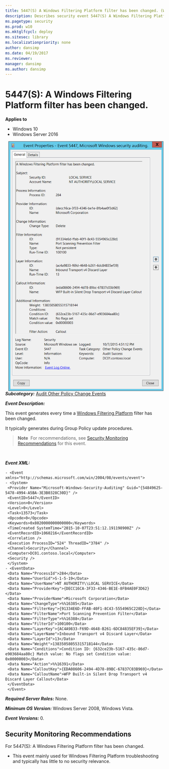 ```yaml
---
title: 5447(S) A Windows Filtering Platform filter has been changed. (Windows 10)
description: Describes security event 5447(S) A Windows Filtering Platform filter has been changed.
ms.pagetype: security
ms.prod: w10
ms.mktglfcycl: deploy
ms.sitesec: library
ms.localizationpriority: none
author: dansimp
ms.date: 04/19/2017
ms.reviewer: 
manager: dansimp
ms.author: dansimp
---
```


# 5447(S): A Windows Filtering Platform filter has been changed.

**Applies to**
-   Windows 10
-   Windows Server 2016


<img src="images/event-5447.png" alt="Event 5447 illustration" width="493" height="793" hspace="10" align="left" />

***Subcategory:***&nbsp;[Audit Other Policy Change Events](audit-other-policy-change-events.md)

***Event Description:***

This event generates every time a [Windows Filtering Platform](https://msdn.microsoft.com/library/windows/desktop/aa366510(v=vs.85).aspx) filter has been changed.

It typically generates during Group Policy update procedures.

> **Note**&nbsp;&nbsp;For recommendations, see [Security Monitoring Recommendations](#security-monitoring-recommendations) for this event.

<br clear="all">

***Event XML:***
```
- <Event xmlns="http://schemas.microsoft.com/win/2004/08/events/event">
- <System>
 <Provider Name="Microsoft-Windows-Security-Auditing" Guid="{54849625-5478-4994-A5BA-3E3B0328C30D}" /> 
 <EventID>5447</EventID> 
 <Version>0</Version> 
 <Level>0</Level> 
 <Task>13573</Task> 
 <Opcode>0</Opcode> 
 <Keywords>0x8020000000000000</Keywords> 
 <TimeCreated SystemTime="2015-10-07T23:51:12.191198900Z" /> 
 <EventRecordID>1060216</EventRecordID> 
 <Correlation /> 
 <Execution ProcessID="524" ThreadID="3784" /> 
 <Channel>Security</Channel> 
 <Computer>DC01.contoso.local</Computer> 
 <Security /> 
 </System>
- <EventData>
 <Data Name="ProcessId">284</Data> 
 <Data Name="UserSid">S-1-5-19</Data> 
 <Data Name="UserName">NT AUTHORITY\\LOCAL SERVICE</Data> 
 <Data Name="ProviderKey">{DECC16CA-3F33-4346-BE1E-8FB4AE0F3D62}</Data> 
 <Data Name="ProviderName">Microsoft Corporation</Data> 
 <Data Name="ChangeType">%%16385</Data> 
 <Data Name="FilterKey">{91334E6D-FFAB-40F1-8C43-5554965C228D}</Data> 
 <Data Name="FilterName">Port Scanning Prevention Filter</Data> 
 <Data Name="FilterType">%%16388</Data> 
 <Data Name="FilterId">100100</Data> 
 <Data Name="LayerKey">{AC4A9833-F69D-4648-B261-6DC84835EF39}</Data> 
 <Data Name="LayerName">Inbound Transport v4 Discard Layer</Data> 
 <Data Name="LayerId">13</Data> 
 <Data Name="Weight">13835058055315718144</Data> 
 <Data Name="Conditions">Condition ID: {632ce23b-5167-435c-86d7-e903684aa80c} Match value: No flags set Condition value: 0x00000003</Data> 
 <Data Name="Action">%%16391</Data> 
 <Data Name="CalloutKey">{EDA08606-2494-4D78-89BC-67837C03B969}</Data> 
 <Data Name="CalloutName">WFP Built-in Silent Drop Transport v4 Discard Layer Callout</Data> 
 </EventData>
 </Event>

```

***Required Server Roles:*** None.

***Minimum OS Version:*** Windows Server 2008, Windows Vista.

***Event Versions:*** 0.

## Security Monitoring Recommendations

For 5447(S): A Windows Filtering Platform filter has been changed.

-   This event mainly used for Windows Filtering Platform troubleshooting and typically has little to no security relevance.

